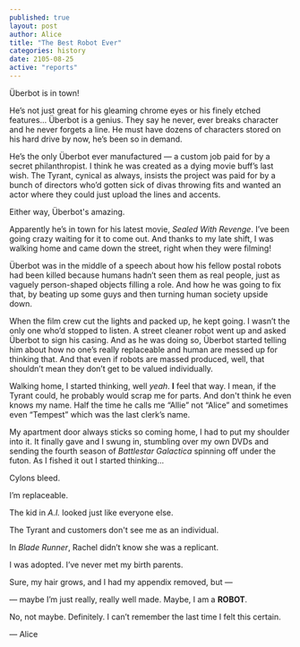 ```yaml
---
published: true
layout: post
author: Alice
title: "The Best Robot Ever"
categories: history
date: 2105-08-25
active: "reports"
---
```


Überbot is in town! 

He’s not just great for  his gleaming chrome eyes or his finely etched features… Überbot is a genius. They say he never, ever breaks character and he never forgets a line. He must have dozens of characters stored on his hard drive by now, he’s been so in demand. 

He’s the only Überbot ever manufactured — a custom job paid for by a secret philanthropist. I think he was created as a dying movie buff’s last wish. The Tyrant, cynical as always, insists the project was paid for by a bunch of directors who’d gotten sick of divas throwing fits and wanted an actor where they could just upload the lines and accents. 

Either way, Überbot's amazing.

Apparently he’s in town for his latest movie, _Sealed With Revenge_. I’ve been going crazy waiting for it to come out. And thanks to my late shift, I was walking home and came down the street, right when they were filming!

Überbot was in the middle of a speech about how his fellow postal robots had been killed because humans hadn’t seen them as real people, just as vaguely person-shaped objects filling a role. And how he was going to fix that, by beating up some guys and then turning human society upside down. 

When the film crew cut the lights and packed up, he kept going. I wasn’t the only one who’d stopped to listen. A street cleaner robot went up and asked Überbot to sign his casing.  And as he was doing so, Überbot started telling him about how no one’s really replaceable and human are messed up for thinking that. And that even if robots are massed produced, well, that shouldn’t mean they don’t get to be valued individually.  

Walking home, I started thinking, well _yeah_. __I__ feel that way. I mean, if the Tyrant could, he probably would scrap me for parts. And don't think he even knows my name. Half the time he calls me “Allie” not “Alice” and sometimes even “Tempest” which was the last clerk’s name.

My apartment door always sticks so coming home, I had to put my shoulder into it. It finally gave and I swung in, stumbling over my own DVDs and sending the fourth season of _Battlestar Galactica_ spinning off under the futon. As I fished it out I started thinking…

Cylons bleed.

I’m replaceable.

The kid in _A.I._ looked just like everyone else.

The Tyrant and customers don't see me as an individual.

In _Blade Runner_, Rachel didn’t know she was a replicant. 

I was adopted. I’ve never met my birth parents.

Sure, my hair grows, and I had my appendix removed, but —

— maybe I’m just really, really well made. Maybe, I am a **ROBOT**. 

No, not maybe. Definitely. I can’t remember the last time I felt this certain.

— Alice
